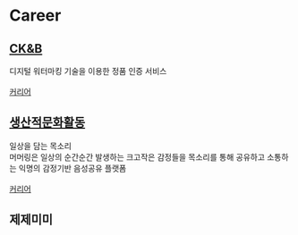 # Career

## [CK&B](http://hiddentag.com/index.jsp)
디지털 워터마킹 기술을 이용한 정품 인증 서비스
<br/><br/>[커리어](https://github.com/chani01/CareerInfo/blob/main/ck%26b.md)

## [생산적문화활동](https://www.murmuring.fun/)
일상을 담는 목소리<br/>
머머링은 일상의 순간순간 발생하는 크고작은 감정들을 목소리를 통해 공유하고 소통하는 익명의 감정기반 음성공유 플랫폼
<br/><br/>[커리어](https://github.com/chani01/CareerInfo/blob/main/murmuring.md)

## 제제미미
